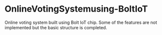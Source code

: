 # OnlineVotingSystemusing-BoltIoT
Online voting system built using Bolt IoT chip. Some of the features are not implemented but the basic structure is completed.
